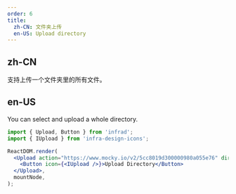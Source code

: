 ```yaml
---
order: 6
title:
  zh-CN: 文件夹上传
  en-US: Upload directory
---
```


## zh-CN

支持上传一个文件夹里的所有文件。

## en-US

You can select and upload a whole directory.

```jsx
import { Upload, Button } from 'infrad';
import { IUpload } from 'infra-design-icons';

ReactDOM.render(
  <Upload action="https://www.mocky.io/v2/5cc8019d300000980a055e76" directory>
    <Button icon={<IUpload />}>Upload Directory</Button>
  </Upload>,
  mountNode,
);
```
